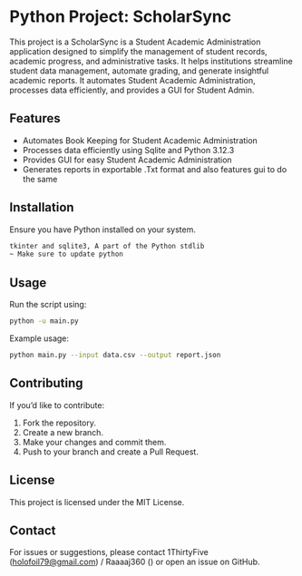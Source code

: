 # Python Project: ScholarSync

This project is a ScholarSync is a Student Academic Administration application designed to simplify the management of student records, academic progress, and administrative tasks. It helps institutions streamline student data management, automate grading, and generate insightful academic reports. It automates Student Academic Administration, processes data efficiently, and provides a GUI for Student Admin.

## Features
- Automates Book Keeping for Student Academic Administration
- Processes data efficiently using Sqlite and Python 3.12.3
- Provides GUI for easy Student Academic Administration
- Generates reports in exportable .Txt format and also features gui to do the same 

## Installation

Ensure you have Python installed on your system.

```sh
tkinter and sqlite3, A part of the Python stdlib
~ Make sure to update python
```

## Usage

Run the script using:

```sh
python -u main.py
```

Example usage:

```sh
python main.py --input data.csv --output report.json
```

## Contributing

If you’d like to contribute:
1. Fork the repository.
2. Create a new branch.
3. Make your changes and commit them.
4. Push to your branch and create a Pull Request.

## License

This project is licensed under the MIT License.

## Contact

For issues or suggestions, please contact 1ThirtyFive (holofoil79@gmail.com) / Raaaaj360 ()  or open an issue on GitHub.

